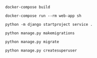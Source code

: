 `docker-compose build  `

`docker-compose run --rm web-app sh`

`python -m django startproject service .`

`python manage.py makemigrations`

`python manage.py migrate`

`python manage.py createsuperuser`